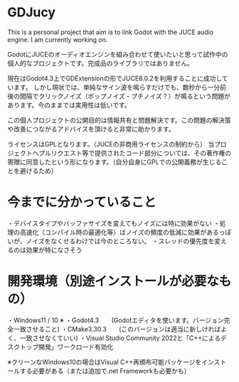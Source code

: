 # GDJucy
 This is a personal project that aim is to link Godot with the JUCE audio engine. I am currently working on.

GodotにJUCEのオーディオエンジンを組み合わせて使いたいと思って試作中の個人的なプロジェクトです。完成品のライブラリではありません。

現在はGodot4.3上でGDExtensionの形でJUCE8.0.2を利用することに成功しています。
しかし現状では、単純なサイン波を鳴らすだけでも、数秒から一分前後の間隔でクリックノイズ（ポップノイズ・プチノイズ？）が鳴るという問題があります。今のままでは実用性は低いです。

この個人プロジェクトの公開目的は情報共有と問題解決です。この問題の解決策や改善につながるアドバイスを頂けると非常に助かります。

ライセンスはGPLとなります。（JUCEの非商用ライセンスの制約から）
当プロジェクトへプルリクエスト等で提供されたコード部分については、その著作権の寄贈に同意したという形になります。（自分自身にGPLでの公開義務が生じることを避けるため）


# 今までに分かっていること
・デバイスタイプやバッファサイズを変えてもノイズには特に効果がない
・処理の高速化（コンパイル時の最適化等）はノイズの頻度の低減に効果があるっぽいが、ノイズをなくせるわけでは今のところない。
・スレッドの優先度を変えるのは効果が特になさそう


# 開発環境（別途インストールが必要なもの）
・Windows11 / 10 ※
・Godot4.3　　(Godotエディタを使います。バージョン完全一致させること)
・CMake3.30.3　　(このバージョンは適当に新しければよく、一致させなくていい)
・Visual Studio Community 2022と「C++によるデスクトップ開発」ワークロード有効化

※クリーンなWindows10の場合はVisual C++再頒布可能パッケージをインストールする必要がある（または追加で.net Frameworkも必要かも）


